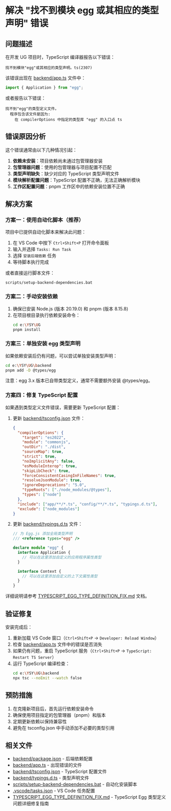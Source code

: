 # 解决 "找不到模块 egg 或其相应的类型声明" 错误

## 问题描述

在开发 UG 项目时，TypeScript 编译器报告以下错误：

```
找不到模块"egg"或其相应的类型声明。ts(2307)
```

该错误出现在 [backend/app.ts](file:///e:/YSY/UG/backend/app.ts) 文件中：

```typescript
import { Application } from "egg";
```

或者报告以下错误：

```
找不到"egg"的类型定义文件。
  程序包含该文件是因为:
    在 compilerOptions 中指定的类型库 "egg" 的入口点 ts
```

## 错误原因分析

这个错误通常由以下几种情况引起：

1. **依赖未安装**：项目依赖尚未通过包管理器安装
2. **包管理器问题**：使用的包管理器与项目配置不匹配
3. **类型声明缺失**：缺少对应的 TypeScript 类型声明文件
4. **模块解析配置问题**：TypeScript 配置不正确，无法正确解析模块
5. **工作区配置问题**：pnpm 工作区中的依赖安装位置不正确

## 解决方案

### 方案一：使用自动化脚本（推荐）

项目中已提供自动化脚本来解决此问题：

1. 在 VS Code 中按下 `Ctrl+Shift+P` 打开命令面板
2. 输入并选择 `Tasks: Run Task`
3. 选择 `安装后端依赖` 任务
4. 等待脚本执行完成

或者直接运行脚本文件：

```
scripts/setup-backend-dependencies.bat
```

### 方案二：手动安装依赖

1. 确保已安装 Node.js (版本 20.19.0) 和 pnpm (版本 8.15.8)
2. 在项目根目录执行依赖安装命令：
   ```bash
   cd e:\YSY\UG
   pnpm install
   ```

### 方案三：单独安装 egg 类型声明

如果依赖安装后仍有问题，可以尝试单独安装类型声明：

```bash
cd e:\YSY\UG\backend
pnpm add -D @types/egg
```

注意：egg 3.x 版本已自带类型定义，通常不需要额外安装 @types/egg。

### 方案四：修复 TypeScript 配置

如果遇到类型定义文件错误，需要更新 TypeScript 配置：

1. 更新 [backend/tsconfig.json](file:///e:/YSY/UG/backend/tsconfig.json) 文件：

   ```json
   {
     "compilerOptions": {
       "target": "es2022",
       "module": "commonjs",
       "outDir": "./dist",
       "sourceMap": true,
       "strict": true,
       "noImplicitAny": false,
       "esModuleInterop": true,
       "skipLibCheck": true,
       "forceConsistentCasingInFileNames": true,
       "resolveJsonModule": true,
       "ignoreDeprecations": "5.0",
       "typeRoots": ["./node_modules/@types"],
       "types": ["node"]
     },
     "include": ["app/**/*.ts", "config/**/*.ts", "typings.d.ts"],
     "exclude": ["node_modules"]
   }
   ```

2. 更新 [backend/typings.d.ts](file:///e:/YSY/UG/backend/typings.d.ts) 文件：

   ```typescript
   // 为 Egg.js 添加全局类型声明
   /// <reference types="egg" />

   declare module "egg" {
     interface Application {
       // 可以在这里添加自定义的应用程序属性类型
     }

     interface Context {
       // 可以在这里添加自定义的上下文属性类型
     }
   }
   ```

详细说明请参考 [TYPESCRIPT_EGG_TYPE_DEFINITION_FIX.md](TYPESCRIPT_EGG_TYPE_DEFINITION_FIX.md) 文档。

## 验证修复

安装完成后：

1. 重新加载 VS Code 窗口（`Ctrl+Shift+P` → `Developer: Reload Window`）
2. 检查 [backend/app.ts](file:///e:/YSY/UG/backend/app.ts) 文件中的错误是否消失
3. 如果仍有问题，重启 TypeScript 服务（`Ctrl+Shift+P` → `TypeScript: Restart TS Server`）
4. 运行 TypeScript 编译检查：
   ```bash
   cd e:\YSY\UG\backend
   npx tsc --noEmit --watch false
   ```

## 预防措施

1. 在克隆新项目后，首先运行依赖安装命令
2. 确保使用项目指定的包管理器（pnpm）和版本
3. 定期更新依赖以保持兼容性
4. 避免在 tsconfig.json 中手动添加不必要的类型引用

## 相关文件

- [backend/package.json](file:///e:/YSY/UG/backend/package.json) - 后端依赖配置
- [backend/app.ts](file:///e:/YSY/UG/backend/app.ts) - 出现错误的文件
- [backend/tsconfig.json](file:///e:/YSY/UG/backend/tsconfig.json) - TypeScript 配置文件
- [backend/typings.d.ts](file:///e:/YSY/UG/backend/typings.d.ts) - 类型声明文件
- [scripts/setup-backend-dependencies.bat](file:///e:/YSY/UG/scripts/setup-backend-dependencies.bat) - 自动化安装脚本
- [.vscode/tasks.json](file:///e:/YSY/UG/.vscode/tasks.json) - VS Code 任务配置
- [TYPESCRIPT_EGG_TYPE_DEFINITION_FIX.md](TYPESCRIPT_EGG_TYPE_DEFINITION_FIX.md) - TypeScript Egg 类型定义问题详细修复指南
